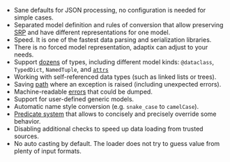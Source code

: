 * Sane defaults for JSON processing, no configuration is needed for simple cases.
* Separated model definition and rules of conversion
  that allow preserving [SRP](https://blog.cleancoder.com/uncle-bob/2014/05/08/SingleReponsibilityPrinciple.html)
  and have different representations for one model.
* Speed. It is one of the fastest data parsing and serialization libraries.
* There is no forced model representation, adaptix can adjust to your needs.
* Support [dozens](https://adaptix.readthedocs.io/en/latest/specific_types_behavior.html) of types,
  including different model kinds:
  ``@dataclass``, ``TypedDict``, ``NamedTuple``, and [``attrs``](https://www.attrs.org/en/stable/)
* Working with self-referenced data types (such as linked lists or trees).
* Saving [path](https://adaptix.readthedocs.io/en/latest/tutorial.html#error-handling)
  where an exception is raised (including unexpected errors).
* Machine-readable [errors](https://adaptix.readthedocs.io/en/latest/tutorial.html#error-handling)
  that could be dumped.
* Support for user-defined generic models.
* Automatic name style conversion (e.g. `snake_case` to `camelCase`).
* [Predicate system](https://adaptix.readthedocs.io/en/latest/tutorial.html#predicate-system)
  that allows to concisely and precisely override some behavior.
* Disabling additional checks to speed up data loading from trusted sources.
* No auto casting by default. The loader does not try to guess value from plenty of input formats.

